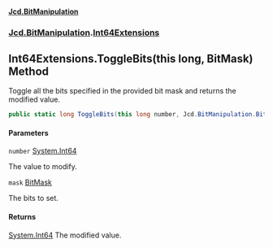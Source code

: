 #### [Jcd.BitManipulation](index.md 'index')

### [Jcd.BitManipulation](Jcd.BitManipulation.md 'Jcd.BitManipulation').[Int64Extensions](Jcd.BitManipulation.Int64Extensions.md 'Jcd.BitManipulation.Int64Extensions')

## Int64Extensions.ToggleBits(this long, BitMask) Method

Toggle all the bits specified in the provided bit mask and returns the modified value.

```csharp
public static long ToggleBits(this long number, Jcd.BitManipulation.BitMask mask);
```

#### Parameters

<a name='Jcd.BitManipulation.Int64Extensions.ToggleBits(thislong,Jcd.BitManipulation.BitMask).number'></a>

`number` [System.Int64](https://docs.microsoft.com/en-us/dotnet/api/System.Int64 'System.Int64')

The value to modify.

<a name='Jcd.BitManipulation.Int64Extensions.ToggleBits(thislong,Jcd.BitManipulation.BitMask).mask'></a>

`mask` [BitMask](Jcd.BitManipulation.BitMask.md 'Jcd.BitManipulation.BitMask')

The bits to set.

#### Returns

[System.Int64](https://docs.microsoft.com/en-us/dotnet/api/System.Int64 'System.Int64')
The modified value.